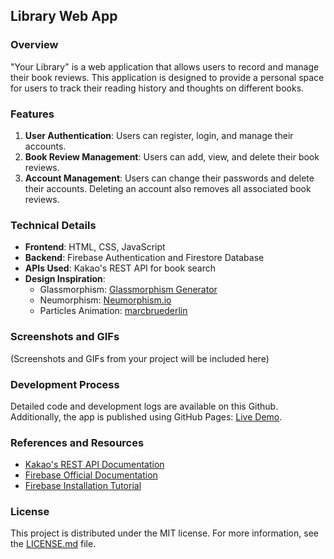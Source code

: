 ## **Library Web App**

### **Overview**

"Your Library" is a web application that allows users to record and manage their book reviews. This application is designed to provide a personal space for users to track their reading history and thoughts on different books.

### **Features**

1. **User Authentication**: Users can register, login, and manage their accounts.
2. **Book Review Management**: Users can add, view, and delete their book reviews.
3. **Account Management**: Users can change their passwords and delete their accounts. Deleting an account also removes all associated book reviews.

### **Technical Details**

-   **Frontend**: HTML, CSS, JavaScript
-   **Backend**: Firebase Authentication and Firestore Database
-   **APIs Used**: Kakao's REST API for book search
-   **Design Inspiration**:
    -   Glassmorphism: [Glassmorphism Generator](https://hype4.academy/tools/glassmorphism-generator)
    -   Neumorphism: [Neumorphism.io](https://neumorphism.io/#ffffff)
    -   Particles Animation: [marcbruederlin](https://github.com/marcbruederlin/particles.js)

### **Screenshots and GIFs**

(Screenshots and GIFs from your project will be included here)

### **Development Process**

Detailed code and development logs are available on this Github.
<br>
Additionally, the app is published using GitHub Pages: [Live Demo](https://h4ruraka.github.io/LibraryWebApp/public/).

### **References and Resources**

-   [Kakao's REST API Documentation](https://developers.kakao.com/docs/latest/ko/daum-search/dev-guide#search-book)
-   [Firebase Official Documentation](https://firebase.google.com/docs)
-   [Firebase Installation Tutorial](https://www.youtube.com/watch?v=9RkXchEJgKU)

### **License**

This project is distributed under the MIT license. For more information, see the [LICENSE.md](LICENSE.md) file.
